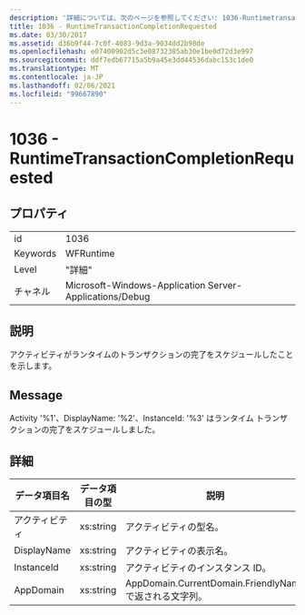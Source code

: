 ```yaml
---
description: '詳細については、次のページを参照してください: 1036-Runtimetransactionを要求'
title: 1036 - RuntimeTransactionCompletionRequested
ms.date: 03/30/2017
ms.assetid: d36b9f44-7c0f-4083-9d3a-9034dd2b98de
ms.openlocfilehash: e07400902d5c3e08732385ab30e1be0d72d3e997
ms.sourcegitcommit: ddf7edb67715a5b9a45e3dd44536dabc153c1de0
ms.translationtype: MT
ms.contentlocale: ja-JP
ms.lasthandoff: 02/06/2021
ms.locfileid: "99667890"
---
```

# <a name="1036---runtimetransactioncompletionrequested"></a>1036 - RuntimeTransactionCompletionRequested

## <a name="properties"></a>プロパティ  
  
|||  
|-|-|  
|id|1036|  
|Keywords|WFRuntime|  
|Level|"詳細"|  
|チャネル|Microsoft-Windows-Application Server-Applications/Debug|  
  
## <a name="description"></a>説明  

 アクティビティがランタイムのトランザクションの完了をスケジュールしたことを示します。  
  
## <a name="message"></a>Message  

 Activity '%1'、DisplayName: '%2'、InstanceId: '%3' はランタイム トランザクションの完了をスケジュールしました。  
  
## <a name="details"></a>詳細  
  
|データ項目名|データ項目の型|説明|  
|--------------------|--------------------|-----------------|  
|アクティビティ|xs:string|アクティビティの型名。|  
|DisplayName|xs:string|アクティビティの表示名。|  
|InstanceId|xs:string|アクティビティのインスタンス ID。|  
|AppDomain|xs:string|AppDomain.CurrentDomain.FriendlyName で返される文字列。|

